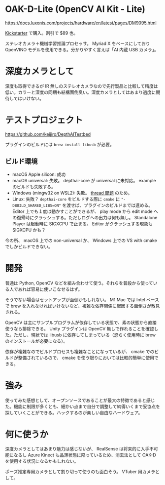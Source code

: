 # OAK-D-Lite (OpenCV AI Kit - Lite)

https://docs.luxonis.com/projects/hardware/en/latest/pages/DM9095.html

[Kickstarter](https://www.kickstarter.com/projects/opencv/opencv-ai-kit-oak-depth-camera-4k-cv-edge-object-detection
) で購入。割引で $89 也。

ステレオカメラ＋機械学習推論プロセッサ。 Myriad X をベースにしており OpenVINO モデルを使用できる。分かりやすく言えば「AI 内蔵 USB カメラ」。

# 深度カメラとして

深度も取得できるが IR 無しのステレオカメラなので先行製品と比較して精度は低い。カラーと深度の同期も結構面倒臭い。深度カメラとしてはあまり過度に期待してはいけない。

# テストプロジェクト

https://github.com/keijiro/DepthAITestbed

プラグインのビルドには `brew install libusb` が必要。

## ビルド環境

- macOS Apple silicon: 成功
- macOS universal: 失敗。 depthai-core が universal に未対応。 example のビルドも失敗する。
- Windows (mingw32 on WSL2): 失敗。 [thread 問題](https://stackoverflow.com/questions/14191566/c-mutex-in-namespace-std-does-not-name-a-type) のため。
- Linux: 失敗？ `depthai-core` をビルドする際に `cmake` に `"-DBUILD_SHARED_LIBS=ON"` を渡せば、プラグインのビルドまでは進める。 Editor 上でも１度は動かすことができるが、 play mode から edit mode への復帰時にクラッシュする。ただしログへの出力は何も無し。 Standalone Player は起動時に SIGXCPU で止まる。 Editor がクラッシュする現象も SIGXCPU かも？

今の所、 macOS 上での non-universal か、 Windows 上での VS with cmake でしかビルドできない。

# 開発

普通は Python, OpenCV などを組み合わせて使う。それらを普段から使っている人であれば容易に使いこなせるはず。

そうでない場合はセットアップが面倒かもしれない。 M1 Mac では Intel ベースで brew を入れなければいけないなど、複雑な依存関係に起因する面倒さが散見される。

OpenCV は主にサンプルプログラムが依存している状態で、素の状態から直接使うなら排除できる。 Unity プラグインは OpenCV 無しで作れることを確認した。ただし、現状では libusb に依存してしまっている（恐らく使用時に brew のインストールが必要になる）。

依存が複雑なのでビルドプロセスも複雑なことになっているが、 cmake でのビルドが整備されているので、 cmake を使う限りにおいては比較的簡単に使用できる。

# 強み

使ってみた感想として、オープンソースであることが最大の特徴であると感じた。機能に制限が多くとも、細かい点まで自分で調整して納得いくまで妥協点を探していくことができる。ハックするのが楽しい自由なハードウェア。

# 何に使うか

深度カメラとしてはあまり魅力は感じないが、 RealSense は将来的に入手不可能になるし Azure Kinect も品薄状態に陥っているため、消去法として OAK-D を使用する状況になるかもしれない。

ポーズ推定専用カメラとして割り切って使うのも面白そう。 VTuber 用カメラとして。